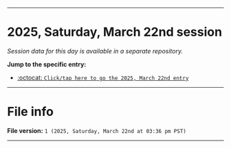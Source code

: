 
***

# 2025, Saturday, March 22nd session

_Session data for this day is available in a separate repository._

**Jump to the specific entry:**

- [:octocat: `Click/tap here to go the 2025, March 22nd entry`](https://github.com/seanpm2001/SeansLifeArchive_Images_TinyTower_Y2025/tree/SeansLifeArchive_Images_TinyTower_Y2025_Main-dev/2025/03_March/22/)

***

# File info

**File version:** `1 (2025, Saturday, March 22nd at 03:36 pm PST)`

***
